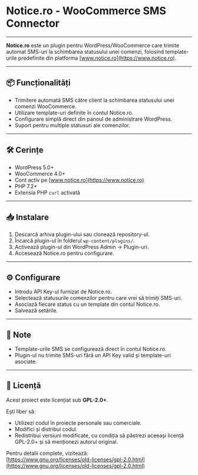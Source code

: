 # Notice.ro - WooCommerce SMS Connector

---

**Notice.ro** este un plugin pentru WordPress/WooCommerce care trimite automat SMS-uri la schimbarea statusului unei comenzi, folosind template-urile predefinite din platforma [www.notice.ro](https://www.notice.ro).

---

## 📦 Funcționalități

- Trimitere automată SMS către client la schimbarea statusului unei comenzi WooCommerce.  
- Utilizare template-uri definite în contul Notice.ro.  
- Configurare simplă direct din panoul de administrare WordPress.  
- Suport pentru multiple statusuri ale comenzilor.

---

## 🛠 Cerințe

- WordPress 5.0+  
- WooCommerce 4.0+  
- Cont activ pe [www.notice.ro](https://www.notice.ro)  
- PHP 7.2+  
- Extensia PHP `curl` activată

---

## 📥 Instalare

1. Descarcă arhiva plugin-ului sau clonează repository-ul.  
2. Încarcă plugin-ul în folderul `wp-content/plugins/`.  
3. Activează plugin-ul din WordPress Admin → Plugin-uri.  
4. Accesează Notice.ro pentru configurare.

---

## ⚙️ Configurare

- Introdu API Key-ul furnizat de Notice.ro.  
- Selectează statusurile comenzilor pentru care vrei să trimiți SMS-uri.  
- Asociază fiecare status cu un template din contul Notice.ro.  
- Salvează setările.

---

## 📌 Note

- Template-urile SMS se configurează direct în contul Notice.ro.  
- Plugin-ul nu trimite SMS-uri fără un API Key valid și template-uri asociate.

---

## 📄 Licență

Acest proiect este licențiat sub **GPL-2.0+**.

Ești liber să:

- Utilizezi codul în proiecte personale sau comerciale.  
- Modifici și distribui codul.  
- Redistribui versiuni modificate, cu condiția să păstrezi aceeași licență GPL-2.0+ și să menționezi autorul original.

Pentru detalii complete, vizitează:  
[https://www.gnu.org/licenses/old-licenses/gpl-2.0.html](https://www.gnu.org/licenses/old-licenses/gpl-2.0.html)
